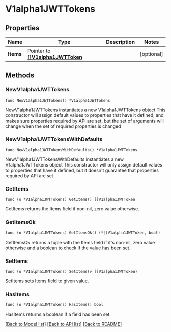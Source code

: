 # V1alpha1JWTTokens

## Properties

Name | Type | Description | Notes
------------ | ------------- | ------------- | -------------
**Items** | Pointer to [**[]V1alpha1JWTToken**](V1alpha1JWTToken.md) |  | [optional] 

## Methods

### NewV1alpha1JWTTokens

`func NewV1alpha1JWTTokens() *V1alpha1JWTTokens`

NewV1alpha1JWTTokens instantiates a new V1alpha1JWTTokens object
This constructor will assign default values to properties that have it defined,
and makes sure properties required by API are set, but the set of arguments
will change when the set of required properties is changed

### NewV1alpha1JWTTokensWithDefaults

`func NewV1alpha1JWTTokensWithDefaults() *V1alpha1JWTTokens`

NewV1alpha1JWTTokensWithDefaults instantiates a new V1alpha1JWTTokens object
This constructor will only assign default values to properties that have it defined,
but it doesn't guarantee that properties required by API are set

### GetItems

`func (o *V1alpha1JWTTokens) GetItems() []V1alpha1JWTToken`

GetItems returns the Items field if non-nil, zero value otherwise.

### GetItemsOk

`func (o *V1alpha1JWTTokens) GetItemsOk() (*[]V1alpha1JWTToken, bool)`

GetItemsOk returns a tuple with the Items field if it's non-nil, zero value otherwise
and a boolean to check if the value has been set.

### SetItems

`func (o *V1alpha1JWTTokens) SetItems(v []V1alpha1JWTToken)`

SetItems sets Items field to given value.

### HasItems

`func (o *V1alpha1JWTTokens) HasItems() bool`

HasItems returns a boolean if a field has been set.


[[Back to Model list]](../README.md#documentation-for-models) [[Back to API list]](../README.md#documentation-for-api-endpoints) [[Back to README]](../README.md)


